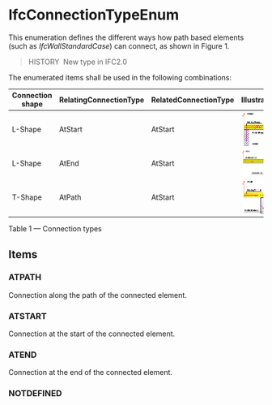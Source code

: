 # IfcConnectionTypeEnum

This enumeration defines the different ways how path based elements (such as _IfcWallStandardCase_) can connect, as shown in Figure 1.

> HISTORY&nbsp; New type in IFC2.0

The enumerated items shall be used in the following combinations:

Connection shape | RelatingConnectionType | RelatedConnectionType | Illustration
--- | --- | --- | ---
L-Shape | AtStart | AtStart | ![L-shape](../../../../figures/ifcconnectiontypeenum-fig03.gif)
L-Shape | AtEnd | AtStart | ![L-shape](../../../../figures/ifcconnectiontypeenum-fig01.gif)
T-Shape | AtPath | AtStart | ![T-shape](../../../../figures/ifcconnectiontypeenum-fig02.gif)

Table 1 &mdash; Connection types

## Items

### ATPATH
Connection along the path of the connected element.

### ATSTART
Connection at the start of the connected element.

### ATEND
Connection at the end of the connected element.

### NOTDEFINED

